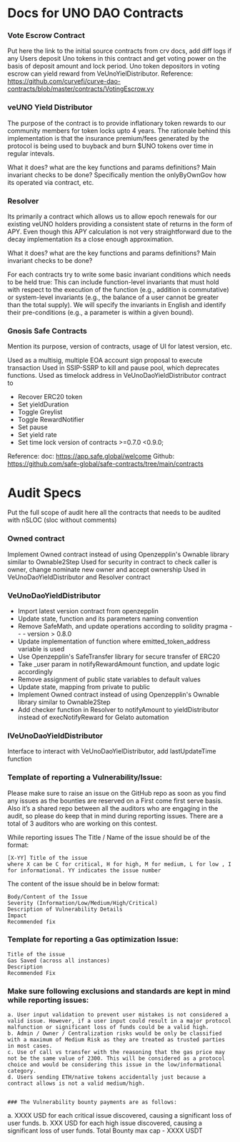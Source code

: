 # Docs for UNO DAO Contracts 


### Vote Escrow Contract 

Put here the link to the initial source contracts from crv docs, add diff logs if any
Users deposit Uno tokens in this contract and get voting power on the basis of deposit amount and lock period. Uno token depositors in voting escrow can yield reward from VeUnoYielDistributor. 
Reference: 
https://github.com/curvefi/curve-dao-contracts/blob/master/contracts/VotingEscrow.vy


### veUNO Yield Distributor

The purpose of the contract is to provide inflationary token rewards to our community members for token locks upto 4 years. The rationale behind this implementation is that the insurance premium/fees generated by the protocol is being used to buyback and burn $UNO tokens over time in regular intevals. 

What it does? what are the key functions and params definitions?
Main invariant checks to be done? 
Specifically mention the onlyByOwnGov how its operated via contract, etc. 


### Resolver 

Its primarily a contract which allows us to allow epoch renewals for our existing veUNO holders providing a consistent state of returns in the form of APY. Even though this APY calculation is not very straightforward due to the decay implementation its a close enough approximation.

What it does? what are the key functions and params definitions?
Main invariant checks to be done? 

For each contracts try to write some basic invariant conditions which needs to be held true:
This can include function-level invariants that must hold with respect to the execution of the function (e.g., addition is commutative) or system-level invariants (e.g., the balance of a user cannot be greater than the total supply). We will specify the invariants in English and identify their pre-conditions (e.g., a parameter is within a given bound).


### Gnosis Safe Contracts 

Mention its purpose, version of contracts, usage of UI for latest version, etc. 

Used as a multisig, multiple EOA account sign proposal to execute transaction
Used in SSIP-SSRP to kill and pause pool, which deprecates functions.
Used as timelock address in VeUnoDaoYieldDistributor contract to
- Recover ERC20 token 
- Set yieldDuration 
- Toggle Greylist
- Toggle RewardNotifier
- Set pause 
- Set yield rate
- Set time lock 
version of contracts  >=0.7.0 <0.9.0;

Reference:
doc: https://app.safe.global/welcome
Github: https://github.com/safe-global/safe-contracts/tree/main/contracts


# Audit Specs

Put the full scope of audit here all the contracts that needs to be audited with nSLOC (sloc without comments)

### Owned contract

Implement Owned contract instead of using Openzepplin's Ownable library similar to Ownable2Step
Used for security in contract to check caller is owner, change nominate new owner and accept ownership
Used in VeUnoDaoYieldDistributor and Resolver contract 


### VeUnoDaoYieldDistributor

- Import latest version contract from openzepplin
- Update state, function and its parameters naming convention
- Remove SafeMath, and update operations according to solidity pragma - - - version > 0.8.0
- Update implementation of function where emitted_token_address variable is used
- Use Openzepplin's SafeTransfer library for secure transfer of ERC20
- Take _user param in notifyRewardAmount function, and update logic accordingly
- Remove assignment of public state variables to default values
- Update state, mapping from private to public
- Implement Owned contract instead of using Openzepplin's Ownable library similar to Ownable2Step
- Add checker function in Resolver to notifyAmount to  yieldDistributor instead of execNotifyReward for Gelato automation


### IVeUnoDaoYieldDistributor

Interface to interact with VeUnoDaoYielDistributor, add lastUpdateTime function 


### Template of reporting a Vulnerability/Issue:

Please make sure to raise an issue on the GitHub repo as soon as you find any issues as the bounties are reserved on a First come first serve basis. Also it’s a shared repo between all the auditors who are engaging in the audit, so please do keep that in mind during reporting issues. There are a total of 3 auditors who are working on this contest. 

While reporting issues The Title / Name of the issue should be of the format:
```
[X-YY] Title of the issue
where X can be C for critical, H for high, M for medium, L for low , I for informational. YY indicates the issue number
```

The content of the issue should be in below format:
```
Body/Content of the Issue
Severity (Information/Low/Medium/High/Critical)
Description of Vulnerability Details
Impact
Recommended fix
```

### Template for reporting a Gas optimization Issue:
```
Title of the issue
Gas Saved (across all instances)
Description
Recommended Fix
```


### Make sure following exclusions and standards are kept in mind while reporting issues:
```
a. User input validation to prevent user mistakes is not considered a valid issue. However, if a user input could result in a major protocol malfunction or significant loss of funds could be a valid high. 
b. Admin / Owner / Centralization risks would be only be classified with a maximum of Medium Risk as they are treated as trusted parties in most cases.
c. Use of call vs transfer with the reasoning that the gas price may not be the same value of 2300. This will be considered as a protocol choice and would be considering this issue in the low/informational category. 
d. Users sending ETH/native tokens accidentally just because a contract allows is not a valid medium/high.


### The Vulnerability bounty payments are as follows:
```
  a. XXXX USD for each critical issue discovered, causing a significant loss of user funds.
  b. XXX USD for each high issue discovered, causing a significant loss of user funds.
  Total Bounty max cap - XXXX USDT
```
```